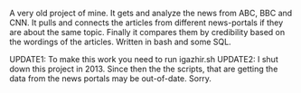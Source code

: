 A very old project of mine. It gets and analyze the news from ABC, BBC and CNN. It pulls and connects the articles from different news-portals if they are about the same topic. Finally it compares them by credibility based on the wordings of the articles. Written in bash and some SQL.

UPDATE1: To make this work you need to run igazhir.sh
UPDATE2: I shut down this project in 2013. Since then the the scripts, that are getting the data from the news portals may be out-of-date. Sorry.